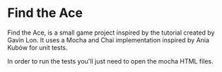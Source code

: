 # Find the Ace
 
Find the Ace, is a small game project inspired by the tutorial created by Gavin Lon. It uses a Mocha and Chai implementation inspired by Ania Kubów for unit tests. 

In order to run the tests you'll just need to open the mocha HTML files.
